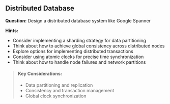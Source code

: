 
## Distributed Database

**Question:** Design a distributed database system like Google Spanner

**Hints:**
- Consider implementing a sharding strategy for data partitioning
- Think about how to achieve global consistency across distributed nodes
- Explore options for implementing distributed transactions
- Consider using atomic clocks for precise time synchronization
- Think about how to handle node failures and network partitions

> #### Key Considerations:
> - Data partitioning and replication
> - Consistency and transaction management
> - Global clock synchronization
